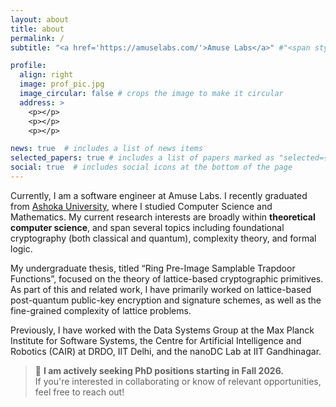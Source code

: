 ```yaml
---
layout: about
title: about
permalink: /
subtitle: "<a href='https://amuselabs.com/'>Amuse Labs</a>" #"<span style='color: red;'>I am actively seeking PhD positions (Fall 2025)!</span>"

profile:
  align: right
  image: prof_pic.jpg
  image_circular: false # crops the image to make it circular
  address: >
    <p></p>
    <p></p>
    <p></p>

news: true  # includes a list of news items
selected_papers: true # includes a list of papers marked as "selected={true}"
social: true  # includes social icons at the bottom of the page
---
```


Currently, I am a software engineer at Amuse Labs. I recently graduated from [Ashoka University](https://www.ashoka.edu.in/), where I studied Computer Science and Mathematics. My current research interests are broadly within <b>theoretical computer science</b>, and span several topics including foundational cryptography (both classical and quantum), complexity theory, and formal logic. 

My undergraduate thesis, titled “Ring Pre-Image Samplable Trapdoor Functions”, focused on the theory of lattice-based cryptographic primitives. As part of this and related work, I have primarily worked on lattice-based post-quantum public-key encryption and signature schemes, as well as the fine-grained complexity of lattice problems.

Previously, I have worked with the Data Systems Group at the Max Planck Institute for Software Systems, the Centre for Artificial Intelligence and Robotics (CAIR) at DRDO, IIT Delhi, and the nanoDC Lab at IIT Gandhinagar.

> 📢 **I am actively seeking PhD positions starting in Fall 2026.**  
>  If you're interested in collaborating or know of relevant opportunities, feel free to reach out!